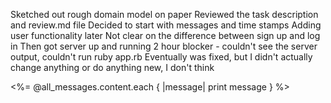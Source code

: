 Sketched out rough domain model on paper
Reviewed the task description and review.md file
Decided to start with messages and time stamps
Adding user functionality later
Not clear on the difference between sign up and log in 
Then got server up and running
2 hour blocker - couldn't see the server output, couldn't run ruby app.rb
Eventually was fixed, but I didn't actually change anything or do anything new, I don't think

<%= @all_messages.content.each { |message| print message } %>